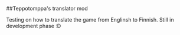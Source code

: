 \##Teppotomppa's translator mod

Testing on how to translate the game from Englinsh to Finnish. Still in development phase :D

